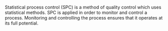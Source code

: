 Statistical process control (SPC) is a method of quality control which uses statistical methods. SPC is applied in order to monitor and control a process. Monitoring and controlling the process ensures that it operates at its full potential. 
